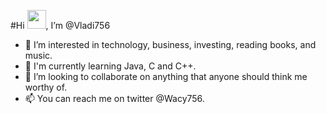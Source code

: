 #Hi <img src="https://raw.githubusercontent.com/MartinHeinz/MartinHeinz/master/wave.gif" width="30px">, I’m @Vladi756 

- 👀 I’m interested in technology, business, investing, reading books, and music.
- 🌱 I'm currently learning Java, C and C++. 
- 💞️ I’m looking to collaborate on anything that anyone should think me worthy of.
- 📫 You can reach me on twitter @Wacy756. 


